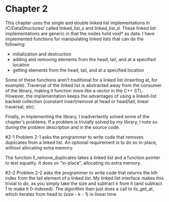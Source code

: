 Chapter 2
=========

This chapter uses the single and double linked list implementations in /C/DataStructures/ called linked_list_s and 
linked_list_d. These linked list implementations are generic in that the nodes hold void* as data. I have implemented
functions for manipulating linked lists that can do the following:

* initialization and destruction
* adding and removing elements from the head, tail, and at a specified location
* getting elements from the head, tail, and at a specified location

Some of these functions aren't traditional for a linked list (inserting at, for example). Traversal of the linked list
is abstracted away from the consumer of the library, making it function more like a vector in the C++ STL. However,
the implementation keeps the advantages of using a linked-list backed collection (constant insert/remove at head or head/tail,
linear traversal, etc).

Finally, in implementing the library, I inadvertently solved some of the chapter's problems. If a problem is trivially solved
by my library, I note so during the problem description and in the source code.

#2-1
Problem 2-1 asks the programmer to write code that removes duplicates from a linked list. An optional requirement is to 
do so in-place, without allocating extra memory.

The function ll_remove_duplicates takes a linked list and a function pointer to test equality. 
It does so "in-place", allocating no extra memory.

#2-2
Problem 2-2 asks the programmer to write code that returns the kth index from the tail element of a linked list.
My linked list interface makes this trivial to do, as you simply take the size and subtract k from it (and subtract
1 to make it 0-indexed). The algorithm then just does a call to lls_get_at, which iterates from head to (size - k - 1)
in linear time.